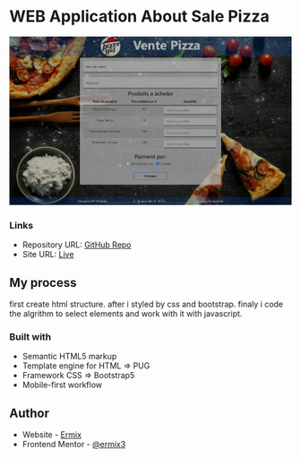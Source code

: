 # WEB Application About Sale Pizza 

![PizzaHut](./img/PizzaHut-.png)

### Links

- Repository URL: <a href="https://github.com/ermix3/pizzaHut">GitHub Repo</a>
- Site URL: <a href="https://ermix3.github.io/pizzaHut/">Live</a>

## My process
first create html structure.
after i styled by css and bootstrap.
finaly i code the algrithm to select elements and work with it with javascript. 
### Built with

- Semantic HTML5 markup
- Template engine for HTML => PUG
- Framework CSS => Bootstrap5
- Mobile-first workflow

## Author

- Website - [Ermix](https://www.your-site.com)
- Frontend Mentor - [@ermix3](https://www.frontendmentor.io/profile/ermix3)